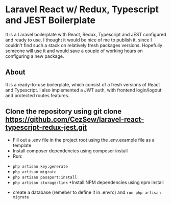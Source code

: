 # Laravel React w/ Redux, Typescript and JEST Boilerplate

It is a Laravel boilerplate with React, Redux, Typescript and JEST configured and ready to use. I thought it would be nice of me to publish it, since I couldn't find such a stack on relatively fresh packages versions. Hopefully someone will use it and would save a couple of working hours on configuring a new package.

## About

It is a ready-to-use boilerplate, which consist of a fresh versions of React and Typescript.
I also implemented a JWT auth, with frontend login/logout and protected routes features.

## Clone the repository using git clone https://github.com/CezSew/laravel-react-typescript-redux-jest.git

* Fill out a .env file in the project root using the .env.example file as a template
* Install composer dependencies using composer install
* Run:
- ```php artisan key:generate``` 
- ```php artisan migrate``` 
- ```php artisan passport:install```
- ```php artisan storage:link```
*Install NPM dependencies using npm install
* create a database (remeber to define it in .envrc) and ```run php artisan migrate```
